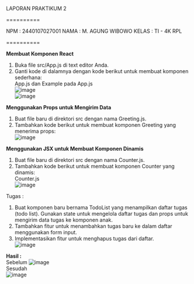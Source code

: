 LAPORAN PRAKTIKUM 2

==========

NPM : 2440107027001
NAMA : M. AGUNG WIBOWO
KELAS : TI - 4K RPL

==========

**Membuat Komponen React** <br>
1.	Buka file src/App.js di text editor Anda. <br>
2.	Ganti kode di dalamnya dengan kode berikut untuk membuat komponen sederhana: <br>
App.js dan Example pada App.js <br>
![image](https://github.com/user-attachments/assets/f10ae2fa-a3fd-4786-a80b-b7a0d431cd9f) <br>
![image](https://github.com/user-attachments/assets/b320b7c1-008d-4a7a-afa5-59b9013193b7) <br>

**Menggunakan Props untuk Mengirim Data** <br>
1.	Buat file baru di direktori src dengan nama Greeting.js. <br>
2.	Tambahkan kode berikut untuk membuat komponen Greeting yang menerima props: <br>
![image](https://github.com/user-attachments/assets/61779fb6-d8ea-425c-b204-14143a431a5d) <br>

**Menggunakan JSX untuk Membuat Komponen Dinamis** <br>
1.	Buat file baru di direktori src dengan nama Counter.js. <br>
2.	Tambahkan kode berikut untuk membuat komponen Counter yang dinamis: <br>
Counter.js <br>
![image](https://github.com/user-attachments/assets/cb829259-1d26-4573-aa35-153cbe8293f1) <br>

Tugas : <br>
1.	Buat komponen baru bernama TodoList yang menampilkan daftar tugas (todo list). Gunakan state untuk mengelola daftar tugas dan props untuk mengirim data tugas ke komponen anak. <br>
2.	Tambahkan fitur untuk menambahkan tugas baru ke dalam daftar menggunakan form input. <br>
3.	Implementasikan fitur untuk menghapus tugas dari daftar. <br>
![image](https://github.com/user-attachments/assets/05e5b70d-9c12-43e5-bb55-b410e388312d) <br>


**Hasil :** <br>
Sebelum
![image](https://github.com/user-attachments/assets/4c9a9e2d-31c4-435f-89a7-ee55bf6950d9) <br>
Sesudah <br>
![image](https://github.com/user-attachments/assets/1ff79b98-f494-421f-9e1a-859c95c09e78) <br>








